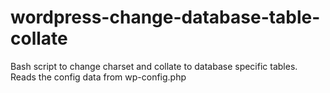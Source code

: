 # wordpress-change-database-table-collate
Bash script to change charset and collate to database specific tables. Reads the config data from wp-config.php
